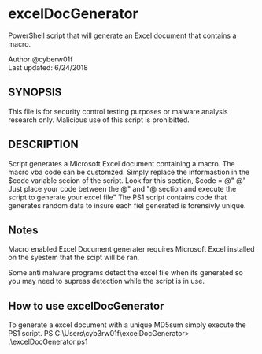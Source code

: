 # excelDocGenerator
PowerShell script that will generate an Excel document that contains a macro. 

Author @cyberw01f  
Last updated: 6/24/2018  

## SYNOPSIS 
This file is for security control testing purposes or malware analysis research only. Malicious use of this script is prohibitted.  

## DESCRIPTION
Script generates a Microsoft Excel document containing a macro. The macro vba code can be customzed. Simply replace the informastion in the $code variable secion of the script. 
Look for this section, $code = @" @" Just place your code between the @" and "@ section and execute the script to generate your excel file" 
The PS1 script contains code that generates random data to insure each fiel generated is forensivly unique. 

## Notes
Macro enabled Excel Document generater requires Microsoft Excel installed on the syestem that the scipt will be ran.

Some anti malware programs detect the excel file when its generated so you may need to supress detection while the script is in use.

## How to use excelDocGenerator
To generate a excel document with a unique MD5sum simply execute the PS1 script. 
PS C:\Users\cyb3rw01f\excelDocGenerator> .\excelDocGenerator.ps1
